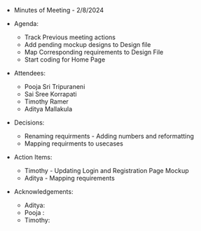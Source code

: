 
* Minutes of Meeting - 2/8/2024

* Agenda:
  
  * Track Previous meeting actions
  * Add pending mockup designs to Design file
  * Map Corresponding requirements to Design File
  * Start coding for Home Page
    
* Attendees:
  
  * Pooja Sri Tripuraneni
  * Sai Sree Korrapati
  * Timothy Ramer
  * Aditya Mallakula

* Decisions:

  * Renaming requirments - Adding numbers and reformatting
  * Mapping requirments to usecases

* Action Items:

  * Timothy - Updating Login and Registration Page Mockup
  * Aditya  - Mapping requirements

* Acknowledgements:
  
  * Aditya: 
  * Pooja : 
  * Timothy: 
